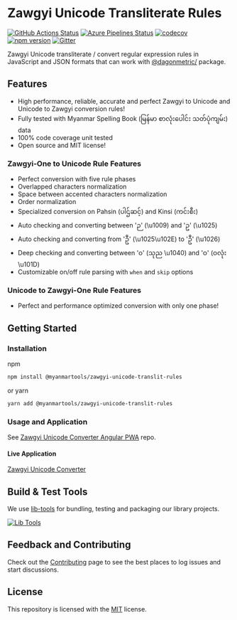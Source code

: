 # Zawgyi Unicode Transliterate Rules

[![GitHub Actions Status](https://github.com/myanmartools/zawgyi-unicode-translit-rules/workflows/Main%20Workflow/badge.svg)](https://github.com/myanmartools/zawgyi-unicode-translit-rules/actions)
[![Azure Pipelines Status](https://dev.azure.com/myanmartools/zawgyi-unicode-translit-rules/_apis/build/status/myanmartools.zawgyi-unicode-translit-rules?branchName=master)](https://dev.azure.com/myanmartools/zawgyi-unicode-translit-rules/_build/latest?definitionId=6&branchName=master)
[![codecov](https://codecov.io/gh/myanmartools/zawgyi-unicode-translit-rules/branch/master/graph/badge.svg)](https://codecov.io/gh/myanmartools/zawgyi-unicode-translit-rules)
[![npm version](https://img.shields.io/npm/v/@myanmartools/zawgyi-unicode-translit-rules.svg)](https://www.npmjs.com/package/@myanmartools/zawgyi-unicode-translit-rules)
[![Gitter](https://badges.gitter.im/myanmartools/community.svg)](https://gitter.im/myanmartools/community?utm_source=badge&utm_medium=badge&utm_campaign=pr-badge)

Zawgyi Unicode transliterate / convert regular expression rules in JavaScript and JSON formats that can work with [@dagonmetric/](https://www.npmjs.com/package/@dagonmetric/ng-translit) package.

## Features

* High performance, reliable, accurate and perfect Zawgyi to Unicode and Unicode to Zawgyi conversion rules!
* Fully tested with Myanmar Spelling Book (မြန်မာ စာလုံးပေါင်း သတ်ပုံကျမ်း) data
* 100% code coverage unit tested
* Open source and MIT license!

### Zawgyi-One to Unicode Rule Features

* Perfect conversion with five rule phases
* Overlapped characters normalization
* Space between accented characters normalization
* Order normalization
* Specialized conversion on Pahsin (ပါဌ်ဆင့်) and Kinsi (ကင်းစီး)
* Auto checking and converting between 'ဉ' (\u1009) and 'ဥ' (\u1025)
* Auto checking and converting from 'ဦ' (\u1025\u102E) to 'ဦ' (\u1026)
* Deep checking and converting between '၀' (သုည \u1040) and 'ဝ' (ဝလုံး \u101D)
* Customizable on/off rule parsing with `when` and `skip` options

### Unicode to Zawgyi-One Rule Features

* Perfect and performance optimized conversion with only one phase!

## Getting Started

### Installation

npm

```bash
npm install @myanmartools/zawgyi-unicode-translit-rules
```

or yarn

```bash
yarn add @myanmartools/zawgyi-unicode-translit-rules
```

### Usage and Application

See [Zawgyi Unicode Converter Angular PWA](https://github.com/myanmartools/zawgyi-unicode-converter) repo.

#### Live Application

[Zawgyi Unicode Converter](https://zawgyi-unicode-converter.myanmartools.org)

## Build & Test Tools

We use [lib-tools](https://github.com/lib-tools/lib-tools) for bundling, testing and packaging our library projects.

[![Lib Tools](https://repository-images.githubusercontent.com/273890506/28038a00-dcea-11ea-8b4a-7d655158ccf2)](https://github.com/lib-tools/lib-tools)

## Feedback and Contributing

Check out the [Contributing](https://github.com/myanmartools/zawgyi-unicode-translit-rules/blob/master/CONTRIBUTING.md) page to see the best places to log issues and start discussions.

## License

This repository is licensed with the [MIT](https://github.com/myanmartools/zawgyi-unicode-translit-rules/blob/master/LICENSE) license.
